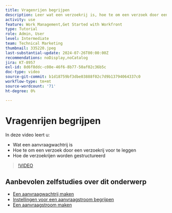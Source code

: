 ```yaml
---
title: Vragenrijen begrijpen
description: Leer wat een verzoekrij is, hoe te om een verzoek door een verzoekrij voor te leggen, en hoe de verzoekrijen gestructureerd zijn.
activity: use
feature: Work Management,Get Started with Workfront
type: Tutorial
role: Admin, User
level: Intermediate
team: Technical Marketing
thumbnail: 335220.jpeg
last-substantial-update: 2024-07-26T00:00:00Z
recommendations: noDisplay,noCatalog
jira: KT-8957
exl-id: 8d6f8ddc-c08e-46f6-8b77-50af02c36b5c
doc-type: video
source-git-commit: b1d18759bf3dbe03888f02c7d9b13794064337c0
workflow-type: tm+mt
source-wordcount: '71'
ht-degree: 0%

---
```


# Vragenrijen begrijpen

In deze video leert u:

* Wat een aanvraagwachtrij is
* Hoe te om een verzoek door een verzoekrij voor te leggen
* Hoe de verzoekrijen worden gestructureerd


>[!VIDEO](https://video.tv.adobe.com/v/335220/?quality=12&learn=on)

## Aanbevolen zelfstudies over dit onderwerp

* [Een aanvraagwachtrij maken](/help/manage-work/request-queues/create-a-request-queue.md)
* [Instellingen voor een aanvraagstroom begrijpen](/help/manage-work/request-queues/understand-settings-for-a-flow-request.md)
* [Een aanvraagstroom maken](/help/manage-work/request-queues/create-a-request-flow.md)

